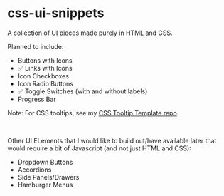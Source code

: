 # css-ui-snippets
A collection of UI pieces made purely in HTML and CSS.

Planned to include:
- Buttons with Icons
- ✅ Links with Icons
- Icon Checkboxes
- Icon Radio Buttons
- ✅ Toggle Switches (with and without labels)
- Progress Bar

Note: For CSS tooltips, see my [CSS Tooltip Template repo](https://github.com/samharp/css-tooltip-template).

<br>

Other UI ELements that I would like to build out/have available later that would require a bit of Javascript (and not just HTML and CSS):
- Dropdown Buttons
- Accordions
- Side Panels/Drawers
- Hamburger Menus
